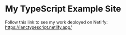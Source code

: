 # My TypeScript Example Site

Follow this link to see my work deployed on Netlify:
https://ianctypescript.netlify.app/
